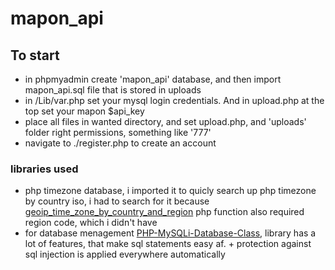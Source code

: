 # mapon_api
 
## To start
* in phpmyadmin create 'mapon_api' database, and then import mapon_api.sql file that is stored in uploads
* in /Lib/var.php set your mysql login credentials. And in upload.php at the top set your mapon $api_key
* place all files in wanted directory, and set upload.php, and 'uploads' folder right permissions, something like '777'
* navigate to ./register.php to create an account 

### libraries used
* php timezone database, i imported it to quicly search up php timezone by country iso, i had to search for it because [geoip_time_zone_by_country_and_region](https://www.php.net/manual/en/function.geoip-time-zone-by-country-and-region.php) php function also required region code, which i didn't have
* for database menagement [PHP-MySQLi-Database-Class](http://github.com/joshcam/PHP-MySQLi-Database-Class), library has a lot of features, that make sql statements easy af. + protection against sql injection is applied everywhere automatically

